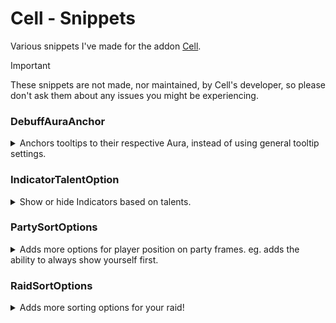 # Cell - Snippets

Various snippets I've made for the addon [Cell](https://www.curseforge.com/wow/addons/cell).

> [!IMPORTANT]
> These snippets are not made, nor maintained, by Cell's developer, so please don't ask them about any issues you might be experiencing.

### DebuffAuraAnchor

<details><summary>
Anchors tooltips to their respective Aura, instead of using general tooltip settings.
</summary>

![image](https://github.com/Krealle/Cell-Snippets/assets/3404958/b3b09dc2-9bfa-48a4-92c0-4783bfe8713e)

</details>

### IndicatorTalentOption

<details><summary>
Show or hide Indicators based on talents.
</summary>

![image](https://github.com/Krealle/Cell-Snippets/assets/3404958/2bf3b9e7-472a-43d3-8654-01c67ecd0a4c)

</details>

### PartySortOptions

<details><summary>
Adds more options for player position on party frames. eg. adds the ability to always show yourself first.
</summary>

![image](https://github.com/Krealle/Cell-Snippets/assets/3404958/fd836871-d48d-43b7-a92c-91b024995681)

Note:

- If "Sort By Role" is enabled groups will only be sorted if you are playing DPS
- Sorting will only happen outside of combat.

Todo:

- Figure out a secure way to update in combat.
- Implement a priority list.
- Implement a fixed list.
</details>

### RaidSortOptions

<details><summary>
Adds more sorting options for your raid!
</summary>

**Imporant:** Important information below, make sure read this before using, or asking for help!

**1. Sorting does not work in combat!**

Due to how SecureFrames, (Which Cells raid frames are based on), are handled in combat. Custom sorting only works outside of combat; therefore will any roster changes in combat trigger a delayed update that fires when you exit combat.

**2. Frames update twice on roster changes**

Due to the implementation used, when roster changes happens the frames will be subjected to blizzards base sorting, and then, later, re-sorted by this snippet.

There is one workaround to this that I'll implement soon<sup><small>TM</small></sup>. That involves the usage of a `nameList` filter. This will only trigger updates when a new `nameList` is pushed. This also, to an extend, solves point 1.

The problem with that solution is that due to not being able to interact with the `nameList` during combat. Any new players, who weren't on the list before combat started, will not be added until after leaving combat.

**3. Without `Combine Groups` enabled, only your own subgroup will be sorted.**

**4. With `Combine Groups` enabled, the entire raid will be sorted.**

### Configuration

This snippet provides several options for customizing the way your raid frames will be sorted.

All tables have their first/highest entry as the highest priority.

**All of these options are found at the TOP of the snippet!**

#### Sorting Order

This table dictates the type of sort methods you want to use, and their priority.

Included in this example is all (currently) available sorting methods, feel free to move them around, or remove any unwanted methods.

```
local SORTING_ORDER = {
    "PLAYER",
    "NAME",
    "SPEC",
    "ROLE",
    "SPECROLE"
}
```

#### Name Priority

Choose the order in which to show players, based on their names.

**NOTE:** Currently this only supports `Name` format, so don't try to add `-Realm` suffix.

```
local NAME_PRIORITY = {"Xephyris","Entro"}
```

#### Role Priority

Choose the order in which to show players, based on their roles.

```
local ROLE_PRIORITY = {"HEALER","DAMAGER","TANK"}
```

#### Spec Role Priority

Choose the order in which to show players, based on their spec roles.

**NOTE:** If no spec information can be found for a player, they will be defaulted to their normal role, eg. `RANGED` will show up as `DAMAGER`

```
local SPECROLE_PRIORITY = {"RANGED","MELEE","DAMAGER","HEALER","TANK"}
```

#### Spec Priority

Choose the order in which to show players, based on their specs.

**NOTE:** Spec information is not always available.

```
local SPEC_PRIORITY = {
  -- Specs
}
```

#### Utility options

Set these to `false` to suppress error/info messages during sorting.

```
local showErrorMessages = true
local showInfoMessages = true
```

Whether to sort `Ascending` or `Descending`. Supports `ASC`or `DESC`.

```
local sortDirection = "ASC"
```

How long in seconds to wait before updating raid frames. Should be kept high to prevent oversorting on rapid roster changes. eg. start/end of raid

```
local QUE_TIMER = 1
```

</details>
